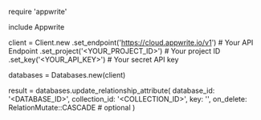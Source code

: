 require 'appwrite'

include Appwrite

client = Client.new
    .set_endpoint('https://cloud.appwrite.io/v1') # Your API Endpoint
    .set_project('&lt;YOUR_PROJECT_ID&gt;') # Your project ID
    .set_key('&lt;YOUR_API_KEY&gt;') # Your secret API key

databases = Databases.new(client)

result = databases.update_relationship_attribute(
    database_id: '<DATABASE_ID>',
    collection_id: '<COLLECTION_ID>',
    key: '',
    on_delete: RelationMutate::CASCADE # optional
)
